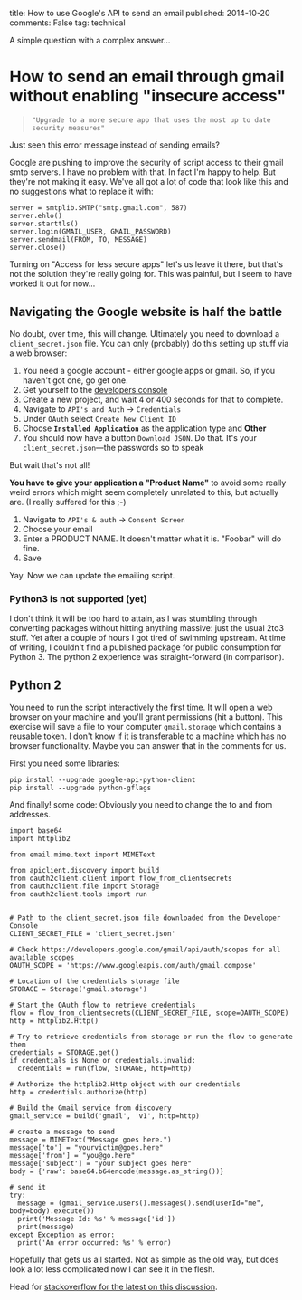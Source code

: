 title: How to use Google's API to send an email
published: 2014-10-20
comments: False
tag: technical


A simple question with a complex answer...


# How to send an email through gmail without enabling "insecure access"

> `"Upgrade to a more secure app that uses the most up to date security measures"`

Just seen this error message instead of sending emails?

Google are pushing to improve the security of script access to their gmail smtp servers.  I have no problem with that.  In fact I'm happy to help.
But they're not making it easy.  We've all got a lot of code that look like this and no suggestions what to replace it with:

    server = smtplib.SMTP("smtp.gmail.com", 587)
    server.ehlo()
    server.starttls()
    server.login(GMAIL_USER, GMAIL_PASSWORD)
    server.sendmail(FROM, TO, MESSAGE)
    server.close()

Turning on "Access for less secure apps" let's us leave it there, but that's not the solution they're really going for.
This was painful, but I seem to have worked it out for now...


## Navigating the Google website is half the battle

No doubt, over time, this will change.  Ultimately you need to download a `client_secret.json` file.  You can only 
(probably) do this setting up stuff via a web browser:

1. You need a google account - either google apps or gmail. So, if you haven't got one, go get one.
1. Get yourself to the [developers console](https://console.developers.google.com/)
1. Create a new project, and wait 4 or 400 seconds for that to complete.
1. Navigate to `API's and Auth` -> `Credentials`
1. Under `OAuth` select `Create New Client ID`
1. Choose **`Installed Application`** as the application type and **Other**
1. You should now have a button `Download JSON`. Do that.  It's your `client_secret.json`—the passwords so to speak

But wait that's not all!

**You have to give your application a "Product Name"** to avoid some really weird errors
which might seem completely unrelated to this, but actually are.  (I really suffered for this ;-)

1. Navigate to `API's & auth` -> `Consent Screen`
1. Choose your email
1. Enter a PRODUCT NAME.  It doesn't matter what it is. "Foobar" will do fine.
1. Save

Yay. Now we can update the emailing script.


### Python3 is not supported (yet)

I don't think it will be too hard to attain, as I was stumbling through converting packages without hitting anything 
massive: just the usual 2to3 stuff.  Yet after a couple of hours I got tired of swimming upstream.  At time of writing, 
I couldn't find a published package for public consumption for Python 3.  The python 2 experience was straight-forward 
(in comparison).

## Python 2

You need to run the script interactively the first time.  It will open a web browser on your machine and you'll grant 
permissions (hit a button).  This exercise will save a file to your computer `gmail.storage` which contains a reusable 
token.  I don't know if it is transferable to a machine which has no browser functionality. Maybe you can answer that 
in the comments for us.

First you need some libraries:

    pip install --upgrade google-api-python-client
    pip install --upgrade python-gflags

And finally! some code:
Obviously you need to change the to and from addresses.

```{.python}
import base64
import httplib2

from email.mime.text import MIMEText

from apiclient.discovery import build
from oauth2client.client import flow_from_clientsecrets
from oauth2client.file import Storage
from oauth2client.tools import run


# Path to the client_secret.json file downloaded from the Developer Console
CLIENT_SECRET_FILE = 'client_secret.json'

# Check https://developers.google.com/gmail/api/auth/scopes for all available scopes
OAUTH_SCOPE = 'https://www.googleapis.com/auth/gmail.compose'

# Location of the credentials storage file
STORAGE = Storage('gmail.storage')

# Start the OAuth flow to retrieve credentials
flow = flow_from_clientsecrets(CLIENT_SECRET_FILE, scope=OAUTH_SCOPE)
http = httplib2.Http()

# Try to retrieve credentials from storage or run the flow to generate them
credentials = STORAGE.get()
if credentials is None or credentials.invalid:
  credentials = run(flow, STORAGE, http=http)

# Authorize the httplib2.Http object with our credentials
http = credentials.authorize(http)

# Build the Gmail service from discovery
gmail_service = build('gmail', 'v1', http=http)

# create a message to send
message = MIMEText("Message goes here.")
message['to'] = "yourvictim@goes.here"
message['from'] = "you@go.here"
message['subject'] = "your subject goes here"
body = {'raw': base64.b64encode(message.as_string())}

# send it
try:
  message = (gmail_service.users().messages().send(userId="me", body=body).execute())
  print('Message Id: %s' % message['id'])
  print(message)
except Exception as error:
  print('An error occurred: %s' % error)
```

Hopefully that gets us all started.  Not as simple as the old way, but does look a lot less complicated now I can see it in the flesh.


Head for [stackoverflow for the latest on this discussion](http://stackoverflow.com/questions/25944883/how-to-send-an-email-through-gmail-without-enabling-insecure-access).
